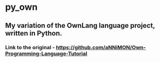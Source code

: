 # py_own
## My variation of the OwnLang language project, written in Python. 
### Link to the original - https://github.com/aNNiMON/Own-Programming-Language-Tutorial